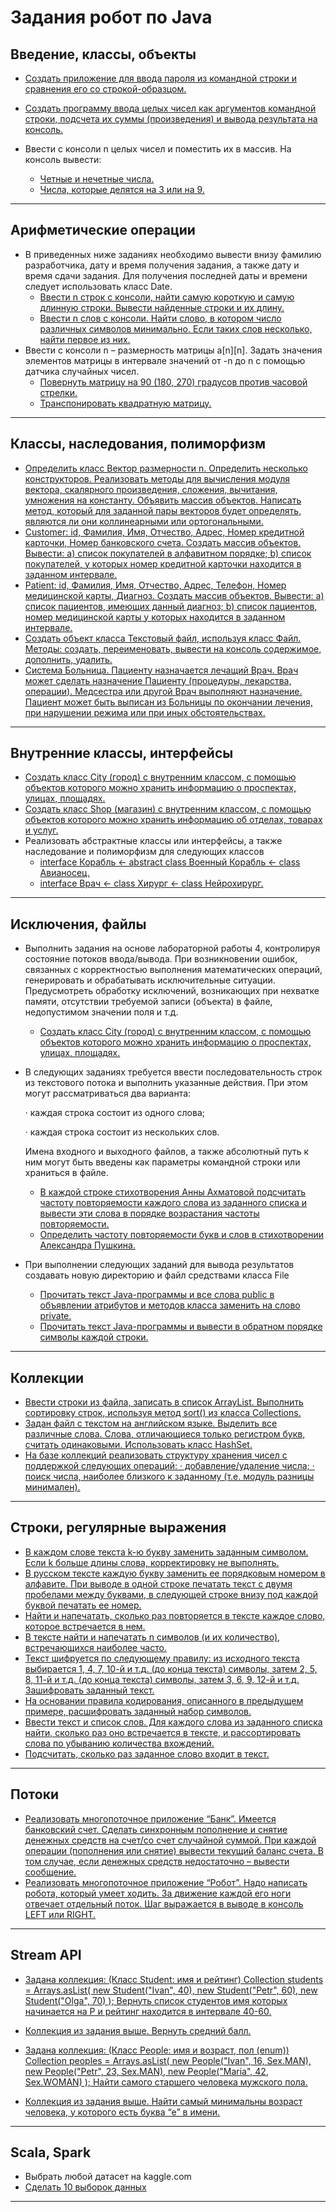 # Задания робот по Java

## Введение, классы, объекты

- [Создать приложение для ввода пароля из командной строки и сравнения его со строкой-образцом.](https://github.com/ulitkamosh/bmstu_java/blob/master/src/Lab1/lab1_var1/Lab1_var1_4.java)

- [Создать программу ввода целых чисел как аргументов командной строки, подсчета их суммы (произведения) и вывода результата на консоль.](https://github.com/ulitkamosh/bmstu_java/blob/master/src/Lab1/lab1_var1/Lab1_var1_5.java)

- Ввести с консоли n целых чисел и поместить их в массив. На консоль вывести:
    - [Четные и нечетные числа.](https://github.com/ulitkamosh/bmstu_java/blob/master/src/Lab1/lab1_var2/Lab1_var2_1_3.java)
    - [Числа, которые делятся на 3 или на 9.](https://github.com/ulitkamosh/bmstu_java/blob/master/src/Lab1/lab1_var2/Lab1_var2_1_3.java)
____
## Арифметические операции

- В приведенных ниже заданиях необходимо вывести внизу фамилию разработчика, дату и время получения задания, а также дату и время сдачи задания. Для получения последней даты и времени следует использовать класс Date.
    - [Ввести n строк с консоли, найти самую короткую и самую длинную строки. Вывести найденные строки и их длину.](https://github.com/ulitkamosh/bmstu_java/blob/master/src/Lab2/lab2_var1/Lab2_var1_1.java)
    - [Ввести n слов с консоли. Найти слово, в котором число различных символов минимально. Если таких слов несколько, найти первое из них.](https://github.com/ulitkamosh/bmstu_java/blob/master/src/Lab2/lab2_var1/Lab2_var1_4.java)
- Ввести с консоли n – размерность матрицы a[n][n]. Задать значения элементов матрицы в интервале значений от -n до n с помощью датчика случайных чисел.
    - [Повернуть матрицу на 90 (180, 270) градусов против часовой стрелки.](https://github.com/ulitkamosh/bmstu_java/blob/master/src/Lab2/lab2_var2/Matrix.java)
    - [Транспонировать квадратную матрицу.](https://github.com/ulitkamosh/bmstu_java/blob/master/src/Lab2/lab2_var2/Matrix.java)
____
## Классы, наследования, полиморфизм

- [Определить класс Вектор размерности n. Определить несколько конструкторов. Реализовать методы для вычисления модуля вектора, скалярного произведения, сложения, вычитания, умножения на константу. Объявить массив объектов. Написать метод, который для заданной пары векторов будет определять, являются ли они коллинеарными или ортогональными.](https://github.com/ulitkamosh/bmstu_java/blob/master/src/Lab3/Lab3_var1/Lab3_var1_2.java)
- [Customer: id, Фамилия, Имя, Отчество, Адрес, Номер кредитной карточки, Номер банковского счета. Создать массив объектов. Вывести: a) список покупателей в алфавитном порядке; b) список покупателей, у которых номер кредитной карточки находится в заданном интервале.](https://github.com/ulitkamosh/bmstu_java/blob/master/src/Lab3/Lab3_var1/Lab3_var2.java)
- [Patient: id, Фамилия, Имя, Отчество, Адрес, Телефон, Номер медицинской карты, Диагноз. Создать массив объектов. Вывести: a) список пациентов, имеющих данный диагноз; b) список пациентов, номер медицинской карты у которых находится в заданном интервале.](https://github.com/ulitkamosh/bmstu_java/blob/master/src/Lab3/Lab3_var1/Lab3_var2_3.java)
- [Создать объект класса Текстовый файл, используя класс Файл. Методы: создать, переименовать, вывести на консоль содержимое, дополнить, удалить.](https://github.com/ulitkamosh/bmstu_java/blob/master/src/Lab3/Lab3_var1/TextFile.java)
- [Система Больница. Пациенту назначается лечащий Врач. Врач может сделать назначение Пациенту (процедуры, лекарства, операции). Медсестра или другой Врач выполняют назначение. Пациент может быть выписан из Больницы по окончании лечения, при нарушении режима или при иных обстоятельствах.](https://github.com/ulitkamosh/bmstu_java/blob/master/src/Lab3/Lab3_var4/Hospital.java)
____
## Внутренние классы, интерфейсы

- [Создать класс City (город) с внутренним классом, с помощью объектов которого можно хранить информацию о проспектах, улицах, площадях.](https://github.com/ulitkamosh/bmstu_java/blob/master/src/Lab4/var1/City.java)
- [Создать класс Shop (магазин) с внутренним классом, с помощью объектов которого можно хранить информацию об отделах, товарах и услуг.](https://github.com/ulitkamosh/bmstu_java/blob/master/src/Lab4/var1/Shop.java)
- Реализовать абстрактные классы или интерфейсы, а также наследование и полиморфизм для следующих классов
    - [interface Корабль <- abstract class Военный Корабль <- class Авианосец.](https://github.com/ulitkamosh/bmstu_java/blob/master/src/Lab4/var2/Carrier.java)
    - [interface Врач <- class Хирург <- class Нейрохирург.](https://github.com/ulitkamosh/bmstu_java/blob/master/src/Lab4/var2/Neurosurgeon.java)
____
## Исключения, файлы

- Выполнить задания на основе лабораторной работы 4, контролируя состояние потоков ввода/вывода. При возникновении ошибок, связанных с корректностью выполнения математических операций, генерировать и обрабатывать исключительные ситуации. Предусмотреть обработку исключений, возникающих при нехватке памяти, отсутствии требуемой записи (объекта) в файле, недопустимом значении поля и т.д.
    - [Создать класс City (город) с внутренним классом, с помощью объектов которого можно хранить информацию о проспектах, улицах, площадях.](https://github.com/ulitkamosh/bmstu_java/blob/master/src/Lab5/var1/City.java)
- В следующих заданиях требуется ввести последовательность строк из текстового потока и выполнить указанные действия. При этом могут рассматриваться два варианта:

    · каждая строка состоит из одного слова;

    · каждая строка состоит из нескольких слов.

    Имена входного и выходного файлов, а также абсолютный путь к ним могут быть введены как параметры командной строки или храниться в файле.  
    - [В каждой строке стихотворения Анны Ахматовой подсчитать частоту повторяемости каждого слова из заданного списка и вывести эти слова в порядке возрастания частоты повторяемости.](https://github.com/ulitkamosh/bmstu_java/blob/master/src/Lab5/var3/TextFile.java)
    - [Определить частоту повторяемости букв и слов в стихотворении Александра Пушкина.](https://github.com/ulitkamosh/bmstu_java/blob/master/src/Lab5/var3/TextFile.java)
    
- При выполнении следующих заданий для вывода результатов создавать новую директорию и файл средствами класса File
    - [Прочитать текст Java-программы и все слова public в объявлении атрибутов и методов класса заменить на слово private.](https://github.com/ulitkamosh/bmstu_java/blob/master/src/Lab5/var4/ProgramTextFile.java)
    - [Прочитать текст Java-программы и вывести в обратном порядке символы каждой строки.](https://github.com/ulitkamosh/bmstu_java/blob/master/src/Lab5/var4/ProgramTextFile.java)
____

## Коллекции

- [Ввести строки из файла, записать в список ArrayList. Выполнить сортировку строк, используя метод sort() из класса Collections.](https://github.com/ulitkamosh/bmstu_java/blob/master/src/Lab6/var1/FileText.java)
- [Задан файл с текстом на английском языке. Выделить все различные слова. Слова, отличающиеся только регистром букв, считать одинаковыми. Использовать класс HashSet.](https://github.com/ulitkamosh/bmstu_java/blob/master/src/Lab6/var1/FileText.java)
- [На базе коллекций реализовать структуру хранения чисел с поддержкой следующих операций: · добавление/удаление числа; · поиск числа, наиболее близкого к заданному (т.е. модуль разницы минимален).](https://github.com/ulitkamosh/bmstu_java/blob/master/src/Lab6/var2/Number.java)

____

## Строки, регулярные выражения

- [В каждом слове текста k-ю букву заменить заданным символом. Если k больше длины слова, корректировку не выполнять.](https://github.com/ulitkamosh/bmstu_java/blob/master/src/Lab7/var1/RegExp.java)
- [В русском тексте каждую букву заменить ее порядковым номером в алфавите. При выводе в одной строке печатать текст с двумя пробелами между буквами, в следующей строке внизу под каждой буквой печатать ее номер.](https://github.com/ulitkamosh/bmstu_java/blob/master/src/Lab7/var1/RegExp.java)
- [Найти и напечатать, сколько раз повторяется в тексте каждое слово, которое встречается в нем.](https://github.com/ulitkamosh/bmstu_java/blob/master/src/Lab7/var2/TextFile.java)
- [В тексте найти и напечатать n символов (и их количество), встречающихся наиболее часто.](https://github.com/ulitkamosh/bmstu_java/blob/master/src/Lab7/var2/TextFile.java)
- [Текст шифруется по следующему правилу: из исходного текста выбирается 1, 4, 7, 10-й и т.д. (до конца текста) символы, затем 2, 5, 8, 11-й и т.д. (до конца текста) символы, затем 3, 6, 9, 12-й и т.д. Зашифровать заданный текст.](https://github.com/ulitkamosh/bmstu_java/blob/master/src/Lab7/var3/TextFile.java)
- [На основании правила кодирования, описанного в предыдущем примере, расшифровать заданный набор символов.](https://github.com/ulitkamosh/bmstu_java/blob/master/src/Lab7/var3/TextFile.java)
- [Ввести текст и список слов. Для каждого слова из заданного списка найти, сколько раз оно встречается в тексте, и рассортировать слова по убыванию количества вхождений.](https://github.com/ulitkamosh/bmstu_java/blob/master/src/Lab7/var4/TextFile.java)
- [Подсчитать, сколько раз заданное слово входит в текст.](https://github.com/ulitkamosh/bmstu_java/blob/master/src/Lab7/var4/TextFile.java)

____
## Потоки

- [Реализовать многопоточное приложение “Банк”. Имеется банковский счет. Сделать синхронным пополнение и снятие денежных средств на счет/со счет случайной суммой. При каждой операции (пополнения или снятие) вывести текущий баланс счета. В том случае, если денежных средств недостаточно – вывести сообщение.](https://github.com/ulitkamosh/bmstu_java/blob/master/src/Lab8/BankAccount.java)
- [Реализовать многопоточное приложение “Робот”. Надо написать робота, который умеет ходить. За движение каждой его ноги отвечает отдельный поток. Шаг выражается в выводе в консоль LEFT или RIGHT.](https://github.com/ulitkamosh/bmstu_java/blob/master/src/Lab8/Robot.java)

____

## Stream API

- [Задана коллекция: (Класс Student: имя и рейтинг) Collection students = Arrays.asList( new Student("Ivan", 40), new Student("Petr", 60), new Student("Olga", 70)
  ); Вернуть список студентов имя которых начинается на P и рейтинг находится в интервале 40-60. ](https://github.com/ulitkamosh/bmstu_java/blob/master/src/Lab9/var1/Main.java)
- [Коллекция из задания выше. Вернуть средний балл.](https://github.com/ulitkamosh/bmstu_java/blob/master/src/Lab9/var1/Main.java)

- [Задана коллекция: (Класс People: имя и возраст, пол (enum)) Collection peoples = Arrays.asList( new People("Ivan", 16, Sex.MAN), new People("Petr", 23, Sex.MAN), new People("Maria", 42, Sex.WOMAN) ); Найти самого старшего человека мужского пола.](https://github.com/ulitkamosh/bmstu_java/blob/master/src/Lab9/var2/Main.java)
  
- [Коллекция из задания выше. Найти самый минимальны возраст человека, у которого есть буква “e” в имени.](https://github.com/ulitkamosh/bmstu_java/blob/master/src/Lab9/var2/Main.java)
____

## Scala, Spark

- Выбрать любой датасет на kaggle.com
- [Cделать 10 выборок данных](https://github.com/ulitkamosh/bmstu_java/blob/5b5542aaa12646a976e3980426345a89ab7b0b7a/src/Lab10/LR10.scala)
____


